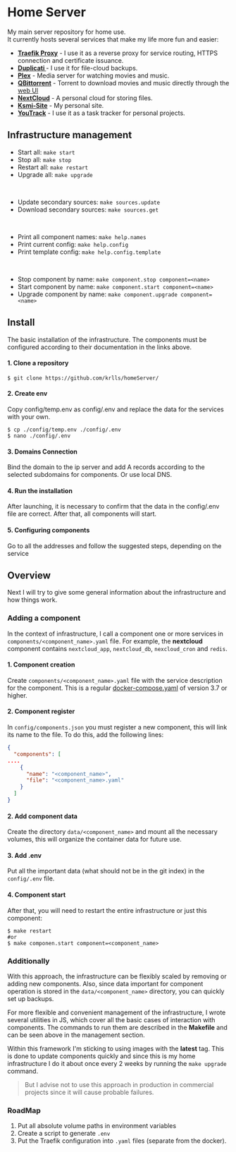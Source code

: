 # Home Server
My main server repository for home use.<br>
It currently hosts several services that make my life more fun and easier:

- **[Traefik Proxy](https://registry.hub.docker.com/_/traefik "Traefik proxy")** - I use it as a reverse proxy for service routing, HTTPS connection and certificate issuance.
- **[Duplicati ](https://hub.docker.com/r/linuxserver/duplicati "Duplicati")** - I use it for file-cloud backups.
- **[Plex](https://registry.hub.docker.com/r/linuxserver/plex "Plex")** - Media server for watching movies and music.
- **[QBittorrent](https://hub.docker.com/r/linuxserver/qbittorrent "QBittorrent")** - Torrent to download movies and music directly through the [web UI](https://github.com/ntoporcov/iQbit "web UI")
- **[NextCloud](https://registry.hub.docker.com/_/nextcloud "NextCloud")** - A personal cloud for storing files.
- **[Ksmi-Site](http://ksmi.me "Ksmi-Site")** - My personal site.
- **[YouTrack](https://registry.hub.docker.com/r/jetbrains/youtrack "YouTrack")** - I use it as a task tracker for personal projects.

## Infrastructure management

- Start all: `make start`
- Stop all: `make stop`
- Restart all: `make restart`
- Upgrade all: `make upgrade`

<br>

- Update secondary sources: `make sources.update`
- Download secondary sources: `make sources.get`

<br>

- Print all component names: `make help.names`
- Print current config: `make help.config`
- Print template config: `make help.config.template`

<br>

- Stop component by name: `make component.stop component=<name>`
- Start component by name: `make component.start component=<name>`
- Upgrade component by name: `make component.upgrade component=<name>`

## Install
The basic installation of the infrastructure. The components must be configured according to their documentation in the links above.

#### 1. Сlone a repository
```shell
$ git clone https://github.com/krlls/homeServer/
```
#### 2. Create env
Copy config/temp.env as config/.env and replace the data for the services with your own.

```shell
$ cp ./config/temp.env ./config/.env
$ nano ./config/.env
```
#### 3. Domains Connection
Bind the domain to the ip server and add A records according to the selected subdomains for components. Or use local DNS.

#### 4. Run the installation
After launching, it is necessary to confirm that the data in the config/.env file are correct. After that, all components will start.

#### 5. Configuring components
Go to all the addresses and follow the suggested steps, depending on the service


## Overview
Next I will try to give some general information about the infrastructure and how things work.

### Adding a component
In the context of infrastructure, I call a component one or more services in `components/<component_name>.yaml` file. For example, the **nextcloud** component contains `nextcloud_app`, `nextcloud_db`, `nexcloud_cron` and `redis`.

#### 1. Component creation
Create `components/<component_name>.yaml` file with the service description for the component. This is a regular [docker-compose.yaml](https://docs.docker.com/compose/ "docker-compose.yaml") of version 3.7 or higher.

#### 2. Component  register
In `сonfig/components.json` you must register a new component, this will link its name to the file. To do this, add the following lines:
```json
{
  "components": [
....
    {
      "name": "<component_name>",
      "file": "<component_name>.yaml"
    }
  ]
}
```

#### 2. Add component data
Create the directory `data/<component_name>` and mount all the necessary volumes, this will organize the container data for future use.

#### 3. Add .env
Put all the important data (what should not be in the git index) in the `config/.env` file.

#### 4. Component  start
After that, you will need to restart the entire infrastructure or just this component:
```shell
$ make restart 
#or 
$ make componen.start component=<component_name> 
```

### Additionally
With this approach, the infrastructure can be flexibly scaled by removing or adding new components. Also, since data important for component operation is stored in the `data/<component_name>` directory, you can quickly set up backups.

For more flexible and convenient management of the infrastructure, I wrote several utilities in JS, which cover all the basic cases of interaction with components. The commands to run them are described in the **Makefile** and can be seen above in the management section.

Within this framework I'm sticking to using images with the **latest** tag. This is done to update components quickly and since this is my home infrastructure I do it about once every 2 weeks by running the `make upgrade` command.

> But I advise not to use this approach in production in commercial projects since it will cause probable failures.

### RoadMap
1. Put all absolute volume paths in environment variables
2. Create a script to generate `.env`
3. Put the Traefik configuration into `.yaml` files (separate from the docker).


